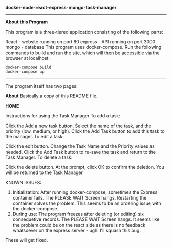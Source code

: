 **docker-node-react-express-mongo-task-manager**

************************************************************

**About this Program**

This program is a three-tiered application consisting of the following parts:

React - website running on port 80
express - API running on port 3000
mongo - database
This program uses docker-compose. Run the following commands to build and run the site, which will then be accessible via the browser at localhost:

    docker-compose build
    docker-compose up

************************************************************

The program itself has two pages:

**About**
Basically a copy of this README file.

**HOME**

Instructions for using the Task Manager
To add a task:

Click the Add a new task button.
Select the name of the task, and the priority (low, medium, or high).
Click the Add Task button to add this task to the manager.
To edit a task:

Click the edit button.
Change the Task Name and the Priority values as needed.
Click the Add Task button to re-save the task and return to the Task Manager.
To delete a task:

Click the delete button.
At the prompt, click OK to confirm the deletion.
You will be returned to the Task Manager


KNOWN ISSUES:
1) Initialization: After running docker-compose, sometimes the Express container fails. The PLEASE WAIT Screen hangs. Restarting the container solves the problem. This seems to be an ordering issue with the docker-compose.
2) During use: The program freezes after deleting (or editing) six consequetive records. The PLEASE WAIT Screen hangs. It seems like the problem could be on the react side as there is no feedback whatsoever on the express server - ugh. I'll squash this bug.

These will get fixed.
